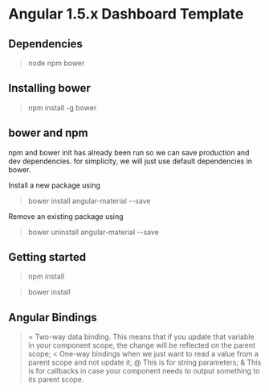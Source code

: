 # Angular 1.5.x Dashboard Template

## Dependencies
> node
> npm
> bower

## Installing bower
> npm install -g bower

## bower and npm
npm and bower init has already been run so we can save production and dev dependencies.
for simplicity, we will just use default dependencies in bower.

Install a new package using
> bower install angular-material --save

Remove an existing package using
> bower uninstall angular-material --save

## Getting started
> npm install

> bower install


## Angular Bindings
> = Two-way data binding. This means that if you update that variable in your component scope, the change will be reflected on the parent scope;
> < One-way bindings when we just want to read a value from a parent scope and not update it;
> @ This is for string parameters;
> & This is for callbacks in case your component needs to output something to its parent scope.
